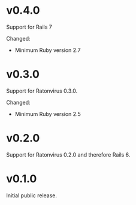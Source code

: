 # v0.4.0

Support for Rails 7

Changed:

- Minimum Ruby version 2.7

# v0.3.0

Support for Ratonvirus 0.3.0.

Changed:

- Minimum Ruby version 2.5

# v0.2.0

Support for Ratonvirus 0.2.0 and therefore Rails 6.

# v0.1.0

Initial public release.
